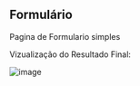 ## Formulário

Pagina de Formulario simples

Vizualização do Resultado Final:

![image](https://github.com/user-attachments/assets/1fc4eae4-5e53-4079-a4f0-cd0d34fedfaa)
